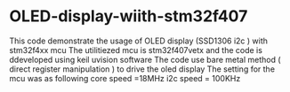 # OLED-display-wiith-stm32f407


 This code demonstrate the usage of OLED display (SSD1306 i2c ) with stm32f4xx mcu
 The utilitiezed mcu is stm32f407vetx and the code is ddeveloped using keil uvision software 
 The code use bare metal method ( direct register manipulation ) to drive the oled display 
 The setting for the mcu was as following
 core speed =18MHz
 i2c speed = 100KHz
 

 
 
